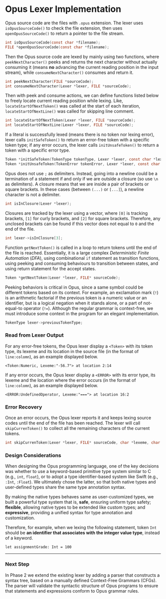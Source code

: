 # Opus Lexer Implementation
Opus source code are the files with `.opus` extension. The lexer uses `isOpusSourceCode()` 
to check the file extension, then uses `openOpusSourceCode()` to return a pointer to the 
file stream.

```C
int isOpusSourceCode(const char *filename);
FILE *openOpusSourceCode(const char *filename);
```

Then the Opus source code are lexed by mainly using two functions, where 
`peekNextCharacter()` peeks and returns the next character without actually consuming it 
(means **no** advancing the current reading position in the input stream), 
while `consumeNextCharacter()` consumes and return it.

```C
int peekNextCharacter(FILE *sourceCode);
int consumeNextCharacter(Lexer *lexer, FILE *sourceCode);
```

Then with peek and consume actions, we can define functions listed below to freely locate
current reading position while lexing. Like, `locateStartOfNextToken()` was called at the 
start of each iteration, `locateStartOfNextLine()` was called for skipping line comment.
```C
int locateStartOfNextToken(Lexer *lexer, FILE *sourceCode);
int locateStartOfNextLine(Lexer *lexer, FILE *sourceCode);
```

If a literal is successfully lexed (means there is no token nor lexing error), lexer 
calls `initSafeToken()` to return an error-free token with a specific token 
type; if any error occurs, the lexer calls `initUnsafeToken()` to return a token 
with a specific error type.

```C
Token *initSafeToken(TokenType tokenType, Lexer *lexer, const char *lexeme);
Token *initUnsafeToken(TokenError tokenError, Lexer *lexer, const char *lexeme);
```

Opus does not use `;` as delimiters. Instead, going into a newline could be a termination
of a statement if and only if we are outside a closure (so use `\n` as delimiters). 
A closure means that we are inside a pair of brackets or square brackets. 
In these cases (between `(...)` or `[...]`), a newline character is not a delimiter.

```C
int isInClosure(Lexer *lexer);
```

Closures are tracked by the lexer using a vector, where `[0]` is tracking brackets,
`[1]` for curly brackets, and `[2]` for square brackets. Therefore, any unclosed brackets can be 
found if this vector does not equal to `0` and the end of the file.

```C
int lexer->isInClosure[3];
```

Function `getNextToken()` is called in a loop to return tokens until the end of the file
is reached. Essentially, it is a large complex _Deterministic Finite Automation_ (_DFA_),
using combinational `if` statement as transition functions, using peeking and consuming
behaviours to transition between states, and using return statement for the accept states.

```C
Token *getNextToken(Lexer *lexer, FILE* sourceCode);
```

Peeking behaviors is critical in Opus, since a same symbol could be different tokens
based on its context. For example, an exclamation mark (`!`) is an arithmetic factorial if
the previous token is a numeric value or an identifier, but is a logical negation when it 
stands alone, or a part of not-equal-to operator (`!=`). Although the regular grammar is
context-free, we must introduce some context in the program for an elegant implementation.

```C
TokenType lexer->previousTokenType;
```

### Read from Lexer Output
For any error-free tokens, the Opus lexer display a `<Token>` with its token type, 
its lexeme and its location in the source file (in the format of `line:colomn`), 
as an example displayed below.

```text
<Token:Numeric, Lexeme:"-56.7"> at location 2:14
```

If any error occurs, the Opus lexer display a `<ERROR>` with its error type,
its lexeme and the location where the error occurs (in the format of `line:colomn`),
as an example displayed below.

```text
<ERROR:UndefinedOperator, Lexeme:"==="> at location 16:2
```

### Error Recovery
Once an error occurs, the Opus lexer reports it and keeps lexing source codes until
the end of the file has been reached. The lexer will call `skipCurrenToken()` to collect 
all the remaining characters of the current tokens.

```C
int skipCurrenToken(Lexer *lexer, FILE* sourceCode, char *lexeme, char *skippedSequence);
```

### Design Considerations
When designing the Opus programming language, one of the key decisions was
whether to use a keyword-based primitive type system similar to C (e.g., `int`, `float`), 
or to adopt a type identifier-based system like Swift (e.g., `:Int`, `:Float`). We ultimately 
chose the latter, so that both native types and user-defined types share the same type 
annotation syntax.

By making the native types behaves same as user-customized types, we built a powerful type
system that is, **safe**, ensuring uniform type safety; **flexible**, allowing native 
types to be extended like custom types; and **expressive**, providing a unified syntax 
for type annotation and customization.

Therefore, for example, when we lexing the following statement, token `Int` should be 
**an identifier that associates with the integer value type**, instead of a keyword. 

```Opus
let assignmentGrade: Int = 100
```

---

### Next Step
In Phase 2 we extend the existing lexer by adding a parser that constructs a syntax tree,
based on a manually defined Context-Free Grammars (CFGs). The parser will validate 
the syntactic structure of Opus programs to ensure that statements and expressions 
conform to Opus grammar rules.
